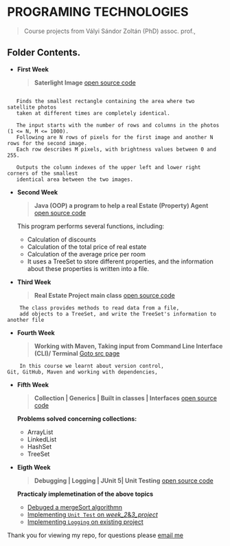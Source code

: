 # PROGRAMING TECHNOLOGIES
> Course projects from Vályi Sándor Zoltán (PhD) assoc. prof.,


## Folder Contents.
* **First Week**
  > **Saterlight Image**
  > [open source code ](https://github.com/Cokode/Programing-Technologies/blob/main/src/main/java/firstWeek/SatelliteImage.java)

```

   Finds the smallest rectangle containing the area where two satellite photos 
   taken at different times are completely identical.
 
   The input starts with the number of rows and columns in the photos (1 <= N, M <= 1000). 
   Following are N rows of pixels for the first image and another N rows for the second image. 
   Each row describes M pixels, with brightness values between 0 and 255.
 
   Outputs the column indexes of the upper left and lower right corners of the smallest 
   identical area between the two images.

```

* **Second Week**
  > **Java (OOP) a program to help a real Estate (Property) Agent**
  > [open source code ](https://github.com/Cokode/Programing-Technologies/tree/main/src/main/java/secondWeek)

  This program performs several functions, including:
  - Calculation of discounts
  - Calculation of the total price of real estate
  - Calculation of the average price per room
  - It uses a TreeSet to store different properties,
    and the information about these properties is written into a file.

* **Third Week**
  > **Real Estate Project main class**
  > [open source code ](https://github.com/Cokode/Programing-Technologies/blob/main/src/main/java/thirdWeek/RealEstates.java)

```
    The class provides methods to read data from a file,
    add objects to a TreeSet, and write the TreeSet's information to another file

```

* **Fourth Week**
  > **Working with Maven, Taking input from Command Line Interface (CLI)/ Terminal**
  > [Goto src page](https://github.com/Cokode/maven-project)

```
    In this course we learnt about version control,
Git, GitHub, Maven and working with dependencies, 

```

* **Fifth Week**
  > **Collection | Generics | Built in classes | Interfaces**
  > [open source code ](https://github.com/Cokode/Programing-Technologies/blob/main/src/main/java/fifthWeek/ArrayListExercises.java)

    **Problems solved concerning collections:**
  - ArrayList
  - LinkedList
  - HashSet
  - TreeSet

>>
* **Eigth Week**
  > **Debugging | Logging | JUnit 5| Unit Testing**
  > [open source code ](https://github.com/Cokode/Programing-Technologies/blob/main/src/main/java/fifthWeek/ArrayListExercises.java)

    **Practicaly implemetination of the above topics**
  - [Debuged a mergeSort algorithmn](https://github.com/Cokode/Programing-Technologies/blob/main/src/main/java/eigthweek/MergeSortBugFixed.java)
  - [Implementing `Unit Test` on _week_2_&_3_project_](https://github.com/Cokode/Programing-Technologies/tree/main/src/main/java/secondWeek)
  - [Implementing `Logging` on existing project](https://github.com/Cokode/Programing-Technologies/tree/main/src/main/java/secondWeek)


>>
>>
Thank you for viewing my repo, for questions please [email me](contactmrc$@gmail.com) 
